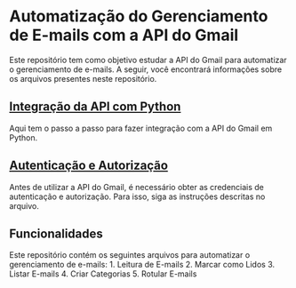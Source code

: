 # Automatização do Gerenciamento de E-mails com a API do Gmail

Este repositório tem como objetivo estudar a API do Gmail para automatizar o gerenciamento de e-mails. A seguir, você encontrará informações sobre os arquivos presentes neste repositório.

## [Integração da API com Python](https://github.com/bbrunabrito/EmailClassifier/tree/main/TASK%205%20-%20Integrar%20a%20API%20do%20Gmail%20com%20Python)

Aqui tem o passo a passo para fazer integração com a API do Gmail em Python.

## [Autenticação e Autorização](https://github.com/bbrunabrito/EmailClassifier/tree/main/Task%201%20-%20Autentica%C3%A7%C3%A3o)
Antes de utilizar a API do Gmail, é necessário obter as credenciais de autenticação e autorização. Para isso, siga as instruções descritas no arquivo.

## Funcionalidades
Este repositório contém os seguintes arquivos para automatizar o gerenciamento de e-mails:
    1. Leitura de E-mails
    2. Marcar como Lidos
    3. Listar E-mails
    4. Criar Categorias
    5. Rotular E-mails

